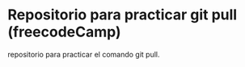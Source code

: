 # Repositorio para practicar git pull (freecodeCamp)
repositorio para practicar el comando git pull.
